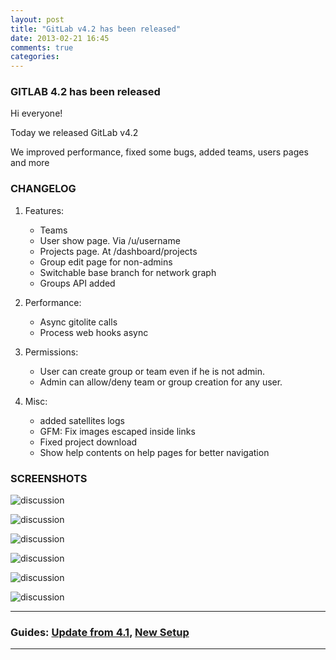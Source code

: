 ```yaml
---
layout: post
title: "GitLab v4.2 has been released"
date: 2013-02-21 16:45
comments: true
categories: 
---
```


### GITLAB 4.2 has been released

Hi everyone!

Today we released GitLab v4.2 

We improved performance, fixed some bugs, added teams, users pages and more
 
<!-- more -->


### CHANGELOG

1. Features:

    * Teams
    * User show page. Via /u/username
    * Projects page. At /dashboard/projects
    * Group edit page for non-admins
    * Switchable base branch for network graph
    * Groups API added

2. Performance: 

    * Async gitolite calls
    * Process web hooks async

3. Permissions:

    * User can create group or team even if he is not admin.
    * Admin can allow/deny team or group creation for any user.

4. Misc:

    * added satellites logs
    * GFM: Fix images escaped inside links
    * Fixed project download
    * Show help contents on help pages for better navigation



### SCREENSHOTS

![discussion](/images/4_2/dashboard.png)

![discussion](/images/4_2/group_edit.png)

![discussion](/images/4_2/new_team.png)

![discussion](/images/4_2/team_page.png)

![discussion](/images/4_2/profile.png)

![discussion](/images/4_2/projects.png)


- - -

### Guides: [Update from 4.1](https://github.com/gitlabhq/gitlabhq/wiki/From-4.1-to-4.2),  [New Setup](https://github.com/gitlabhq/gitlabhq/blob/4-2-stable/doc/install/installation.md)
- - -
